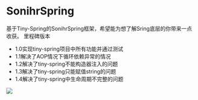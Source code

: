 # SonihrSpring
基于Tiny-Spring的SonihrSpring框架，希望能为想了解Sring底层的你带来一点收获。
里程碑版本
- 1.0实现tiny-spring项目中所有功能并通过测试
- 1.1解决了AOP情况下循环依赖异常的情况
- 1.2解决了tiny-spring不能构造器注入的问题
- 1.3解决了tiny-spring只能赋值string的问题
- 1.4解决了tiny-spring中生命周期不完整的问题

![](http://img.sonihr.com/dc1f0c23-d6b8-4b24-955a-b01bcaa613f1.jpg)